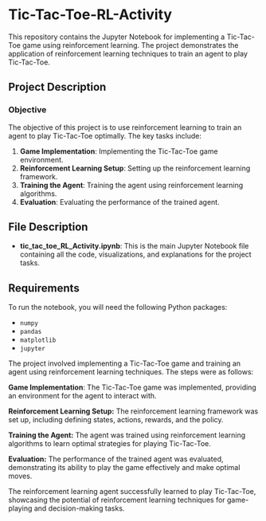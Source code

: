 # Tic-Tac-Toe-RL-Activity
This repository contains the Jupyter Notebook for implementing a Tic-Tac-Toe game using reinforcement learning. The project demonstrates the application of reinforcement learning techniques to train an agent to play Tic-Tac-Toe.

## Project Description

### Objective

The objective of this project is to use reinforcement learning to train an agent to play Tic-Tac-Toe optimally. The key tasks include:

1. **Game Implementation**: Implementing the Tic-Tac-Toe game environment.
2. **Reinforcement Learning Setup**: Setting up the reinforcement learning framework.
3. **Training the Agent**: Training the agent using reinforcement learning algorithms.
4. **Evaluation**: Evaluating the performance of the trained agent.

## File Description

- **tic_tac_toe_RL_Activity.ipynb**: This is the main Jupyter Notebook file containing all the code, visualizations, and explanations for the project tasks.

## Requirements

To run the notebook, you will need the following Python packages:
- `numpy`
- `pandas`
- `matplotlib`
- `jupyter`

The project involved implementing a Tic-Tac-Toe game and training an agent using reinforcement learning techniques. The steps were as follows:

**Game Implementation**: The Tic-Tac-Toe game was implemented, providing an environment for the agent to interact with.

**Reinforcement Learning Setup:** The reinforcement learning framework was set up, including defining states, actions, rewards, and the policy.

**Training the Agent:** The agent was trained using reinforcement learning algorithms to learn optimal strategies for playing Tic-Tac-Toe.

**Evaluation:** The performance of the trained agent was evaluated, demonstrating its ability to play the game effectively and make optimal moves.

The reinforcement learning agent successfully learned to play Tic-Tac-Toe, showcasing the potential of reinforcement learning techniques for game-playing and decision-making tasks.
